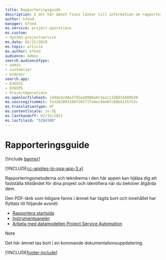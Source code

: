 ```yaml
---
title: Rapporteringsguide
description: I det här ämnet finns länkar till information om rapportering.
author: kfend
manager: kfend
ms.service: project-operations
ms.custom:
- dyn365-projectservice
ms.date: 02/11/2019
ms.topic: article
ms.author: kfend
audience: Admin
search.audienceType:
- admin
- customizer
- enduser
search.app:
- D365CE
- D365PS
- ProjectOperations
ms.openlocfilehash: 1494e3c60e3702ea8996a9c3a1c1128d24889b39
ms.sourcegitcommit: fa32b1893286f20271fa4ec4be8fc68bd135f53c
ms.translationtype: HT
ms.contentlocale: sv-SE
ms.lasthandoff: 02/15/2021
ms.locfileid: "5284380"
---
```

# <a name="reporting-guide"></a>Rapporteringsguide

[!include [banner](../../includes/psa-now-project-operations.md)]

[!INCLUDE[cc-applies-to-psa-app-3.x](../../includes/cc-applies-to-psa-app-3x.md)]

Rapporteringsmetoderna och teknikerna i den här appen kan hjälpa dig att fastställa tillståndet för dina projekt och identifiera när du behöver åtgärda dem. 

Den PDF-länk som tidigare fanns i ämnet har tagits bort och innehållet har flyttats till följande avsnitt:

- [Rapportera startsida](../reports-reporting-dynamics-365-project-service.md)
- [Instrumentpaneler](../reports-dashboards.md)
- [Arbeta med datamodellen Project Service Automation](../reports-working-project-service-data-model.md)

> [!NOTE]
> Det här ämnet tas bort i en kommande dokumentationsuppdatering. 


[!INCLUDE[footer-include](../../includes/footer-banner.md)]